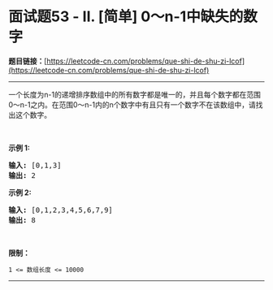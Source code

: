 # 面试题53 - II. [简单] 0～n-1中缺失的数字

**题目链接：**[https://leetcode-cn.com/problems/que-shi-de-shu-zi-lcof](https://leetcode-cn.com/problems/que-shi-de-shu-zi-lcof)

---

<div class="content__1Y2H">
 <div class="notranslate">
  <p>一个长度为n-1的递增排序数组中的所有数字都是唯一的，并且每个数字都在范围0～n-1之内。在范围0～n-1内的n个数字中有且只有一个数字不在该数组中，请找出这个数字。</p> 
  <p>&nbsp;</p> 
  <p><strong>示例 1:</strong></p> 
  <pre class="language-text"><strong>输入:</strong> [0,1,3]
<strong>输出:</strong> 2
</pre> 
  <p><strong>示例&nbsp;2:</strong></p> 
  <pre class="language-text"><strong>输入:</strong> [0,1,2,3,4,5,6,7,9]
<strong>输出:</strong> 8</pre> 
  <p>&nbsp;</p> 
  <p><strong>限制：</strong></p> 
  <p><code>1 &lt;= 数组长度 &lt;= 10000</code></p> 
 </div>
</div>

---

```

```